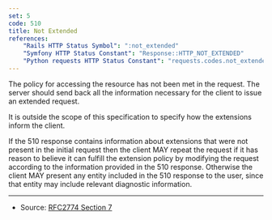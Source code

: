 ```yaml
---
set: 5
code: 510
title: Not Extended
references:
    "Rails HTTP Status Symbol": ":not_extended"
    "Symfony HTTP Status Constant": "Response::HTTP_NOT_EXTENDED"
    "Python requests HTTP Status Constant": "requests.codes.not_extended"
---
```


The policy for accessing the resource has not been met in the request. The server should send back all the information necessary for the client to issue an extended request.

It is outside the scope of this specification to specify how the extensions inform the client.

If the 510 response contains information about extensions that were not present in the initial request then the client MAY repeat the request if it has reason to believe it can fulfill the extension policy by modifying the request according to the information provided in the 510 response. Otherwise the client MAY present any entity included in the 510 response to the user, since that entity may include relevant diagnostic information.

---

* Source: [RFC2774 Section 7][1]

[1]: <http://tools.ietf.org/html/rfc2774#section-7>
